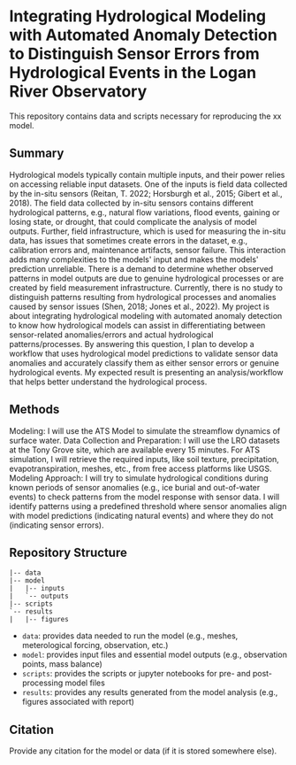 # Integrating Hydrological Modeling with Automated Anomaly Detection to Distinguish Sensor Errors from Hydrological Events in the Logan River Observatory
This repository contains data and scripts necessary for reproducing the xx model.

## Summary
Hydrological models typically contain multiple inputs, and their power relies on accessing reliable input datasets. One of the inputs is field data collected by the in-situ sensors (Reitan, T. 2022; Horsburgh et al., 2015; Gibert et al., 2018).
The field data collected by in-situ sensors contains different hydrological patterns, e.g., natural flow variations, flood events, gaining or losing state, or drought, that could complicate the analysis of model outputs. Further, field infrastructure, which is used for measuring the in-situ data, has issues that sometimes create errors in the dataset, e.g., calibration errors and, maintenance artifacts, sensor failure. This interaction adds many complexities to the models' input and makes the models' prediction unreliable. There is a demand to determine whether observed patterns in model outputs are due to genuine hydrological processes or are created by field measurement infrastructure. Currently, there is no study to distinguish patterns resulting from hydrological processes and anomalies caused by sensor issues (Shen, 2018; Jones et al., 2022).
My project is about integrating hydrological modeling with automated anomaly detection to know how hydrological models can assist in differentiating between sensor-related anomalies/errors and actual hydrological patterns/processes. By answering this question, I plan to develop a workflow that uses hydrological model predictions to validate sensor data anomalies and accurately classify them as either sensor errors or genuine hydrological events. My expected result is presenting an analysis/workflow that helps better understand the hydrological process. 

## Methods
Modeling: I will use the ATS Model to simulate the streamflow dynamics of surface water. 
Data Collection and Preparation: I will use the LRO datasets at the Tony Grove site, which are available every 15 minutes. 
For ATS simulation, I will retrieve the required inputs, like soil texture, precipitation, evapotranspiration, meshes, etc., from free access platforms like USGS. Modeling Approach: I will try to simulate hydrological conditions during known periods of sensor anomalies (e.g., ice burial and out-of-water events) to check patterns from the model response with sensor data. I will identify patterns using a predefined threshold where sensor anomalies align with model predictions (indicating natural events) and where they do not (indicating sensor errors). 

## Repository Structure
```
|-- data
|-- model
|   |-- inputs
|   `-- outputs
|-- scripts
`-- results
|   |-- figures
```
- `data`: provides data needed to run the model (e.g., meshes, meterological forcing, observation, etc.)
- `model`: provides input files and essential model outputs (e.g., observation points, mass balance)
- `scripts`: provides the scripts or jupyter notebooks for pre- and post- processing model files
- `results`: provides any results generated from the model analysis (e.g., figures associated with report)

## Citation
Provide any citation for the model or data (if it is stored somewhere else).

